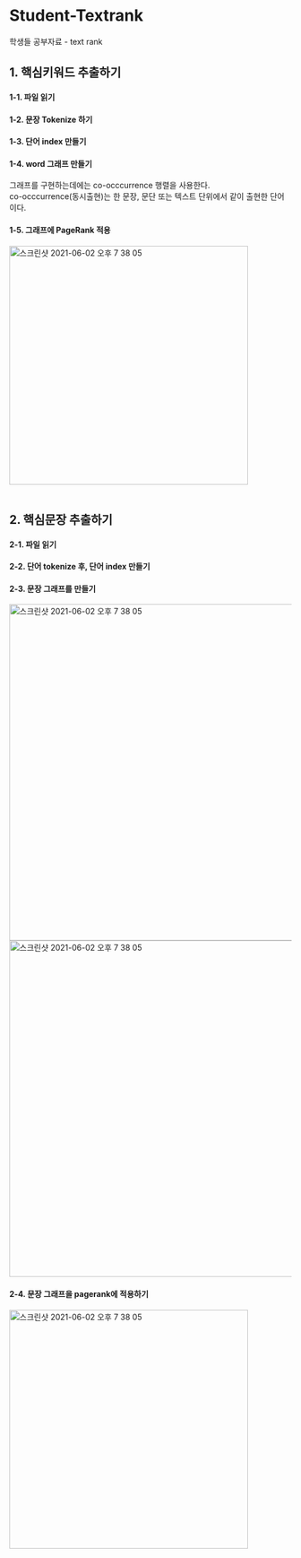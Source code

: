 # Student-Textrank
학생들 공부자료 - text rank

## 1. 핵심키워드 추출하기
#### 1-1. 파일 읽기
#### 1-2. 문장 Tokenize 하기
#### 1-3. 단어 index 만들기
#### 1-4. word 그래프 만들기
그래프를 구현하는데에는 co-occcurrence 행렬을 사용한다.<br>
co-occcurrence(동시출현)는 한 문장, 문단 또는 텍스트 단위에서 같이 출현한 단어이다.<br>
#### 1-5. 그래프에 PageRank 적용
<img width="426" alt="스크린샷 2021-06-02 오후 7 38 05" src="https://user-images.githubusercontent.com/32845598/120466550-2a9ab180-c3da-11eb-9e87-8d4b0faa6d7d.png">


<br>
<br>

## 2. 핵심문장 추출하기
#### 2-1. 파일 읽기
#### 2-2. 단어 tokenize 후, 단어 index 만들기
#### 2-3. 문장 그래프를 만들기
<img width="600" alt="스크린샷 2021-06-02 오후 7 38 05" src="https://user-images.githubusercontent.com/32845598/120467382-1905d980-c3db-11eb-985c-9ebb84659866.png">
<img width="600" alt="스크린샷 2021-06-02 오후 7 38 05" src="https://user-images.githubusercontent.com/32845598/120467528-3c308900-c3db-11eb-9710-111968d04222.png">

#### 2-4. 문장 그래프을 pagerank에 적용하기
<img width="426" alt="스크린샷 2021-06-02 오후 7 38 05" src="https://user-images.githubusercontent.com/32845598/120466550-2a9ab180-c3da-11eb-9e87-8d4b0faa6d7d.png">

